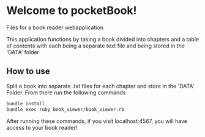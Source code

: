 # Welcome to pocketBook!

Files for a book reader webapplication

This application functions by taking a book divided into chapters and a table of contents with each being a separate text file and being stored in the 'DATA' folder

## How to use

Split a book into separate .txt files for each chapter and store in the 'DATA' Folder.
From there run the following commands

```bash
bundle install
bundle exec ruby book_viewer/book_viewer.rb
```

After running these commands, if you visit localhost:4567, you will have access to your book reader!
